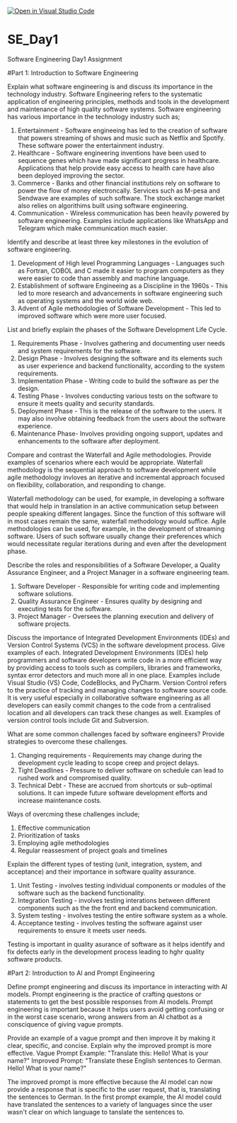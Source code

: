 [![Open in Visual Studio Code](https://classroom.github.com/assets/open-in-vscode-2e0aaae1b6195c2367325f4f02e2d04e9abb55f0b24a779b69b11b9e10269abc.svg)](https://classroom.github.com/online_ide?assignment_repo_id=18390543&assignment_repo_type=AssignmentRepo)
# SE_Day1
Software Engineering Day1 Assignment

#Part 1: Introduction to Software Engineering

Explain what software engineering is and discuss its importance in the technology industry.
Software Engineering refers to the systematic application of engineering principles, methods and tools in the development and maintenance of high quality software systems.
Software engineering has various importance in the technology industry such as;
1. Entertainment - Software engineeing has led to the creation of software that powers streaming of shows and music such as Netflix and Spotify. These software power the entertainment industry.
2. Healthcare - Software engineering inventions have been used to sequence genes which have made significant progress in healthcare. Applications that help provide easy access to health care have also been deployed improving the sector.
3. Commerce - Banks and other financial institutions rely on software to power the flow of money electroncally. Services such as M-pesa and Sendwave are examples of such software. The stock exchange market also relies on algorithims built using software engineering.
4. Communication - Wireless communication has been heavily powered by software engineering. Examples include applications like WhatsApp and Telegram which make communication much easier.



Identify and describe at least three key milestones in the evolution of software engineering.
1. Development of High level Programming Languages - Languages such as Fortran, COBOL and C made it easier to program computers as they were easier to code than assembly and machine language.
2. Establishment of software Engineeing as a Discipline in the 1960s - This led to more research and advancements in software engineering such as operating systems and the world wide web.
3. Advent of Agile methodologies of Software Development - This led to improved software which were more user focused.


List and briefly explain the phases of the Software Development Life Cycle.
1. Requirements Phase - Involves gathering and documenting user needs and system requirements for the software.
2. Design Phase - Involves designing the software and its elements such as user experience and backend functionality, according to the system requirements.
3. Implementation Phase  - Writing code to build the software as per the design.
4. Testing Phase - Involves conducting various tests on the software to ensure it meets quality and security standards.
5. Deployment Phase - This is the release of the software to the users. It may also involve obtaining feedback from the users about the software experience.
6. Maintenance Phase- Involves providing ongoing support, updates and enhancements to the software after deployment.


Compare and contrast the Waterfall and Agile methodologies. Provide examples of scenarios where each would be appropriate.
  Waterfall methodology is the sequential approach to software development while agile methodology invloves an iterative and incremental approach focused on flexibility,
  collaboration, and responding to change.

  Waterfall methodology can be used, for example, in developing a software that would help in translation in an active communication setup between people speaking different
  langages. Since the function of this software will in most cases remain the same, waterfall methodology would suffice. Agile methodologies can be used, for example, in the
  development of streaming software. Users of such software usually change their preferences which would necessitate regular iterations during and even after the development
  phase.



Describe the roles and responsibilities of a Software Developer, a Quality Assurance Engineer, and a Project Manager in a software engineering team.
  1. Software Developer - Responsible for writing code and implementing software solutions.
  2. Quality Assurance Engineer - Ensures quality by designing and executing tests for the software.
  3. Project Manager - Oversees the planning execution and delivery of software projects.


Discuss the importance of Integrated Development Environments (IDEs) and Version Control Systems (VCS) in the software development process. Give examples of each.
  Integrated Development Environments (IDEs) help programmers and software developers write code in a more efficient way by providing access to tools such as compilers,
  libraries and frameworks, syntax error detectors and much more all in one place. Examples include Visual Studio (VS) Code, CodeBlocks, and PyCharm.
  Version Control refers to the practice of tracking and managing changes to software source code. It is very useful especially in collaborative software engineering as all
  developers can easily commit changes to the code from a centralised location and all developers can track these changes as well. Examples of version control tools include
  Git and Subversion.


What are some common challenges faced by software engineers? Provide strategies to overcome these challenges.
  1. Changing requirements - Requirements may change during the development cycle leading to scope creep and project delays.
  2. Tight Deadlines - Pressure to deliver software on schedule can lead to rushed work and compromised quality. 
  3. Technical Debt - These are accrued from shortcuts or sub-optimal solutions. It can impede future software development efforts and increase maintenance costs.

  Ways of overcming these challenges include;
  1. Effective communication
  2. Prioritization of tasks
  3. Employing agile methodologies
  4. Regular reassesment of project goals and timelines


Explain the different types of testing (unit, integration, system, and acceptance) and their importance in software quality assurance.
  1. Unit Testing - involves testing individual components or modules of the software such as the backend functionality.
  2. Integration Testing - involves testing interations between different components such as the the front end and backend communication.
  3. System testing - involves testing the entire software system as a whole.
  4. Acceptance testing - involves testing the software against user requirements to ensure it meets user needs.

  Testing is important in quality asurance of software as it helps identify and fix defects early in the development process leading to hghr quality software products.


#Part 2: Introduction to AI and Prompt Engineering


Define prompt engineering and discuss its importance in interacting with AI models.
  Prompt engineering is the practice of crafting questons or statements to get the best possible responses from AI models.
  Prompt engineering is important because it helps users avoid getting confusing or in the worst case scenario, wrong answers from an AI chatbot as a consciquence of giving 
  vague prompts.


Provide an example of a vague prompt and then improve it by making it clear, specific, and concise. Explain why the improved prompt is more effective.
  Vague Prompt Example: 
  "Translate this: Hello! What is your name?"
  Improved Prompt:
  "Translate these English sentences to German. Hello! What is your name?"

  The improved prompt is more effective because the AI model can now provide a response that is specific to the user request, that is, translating the sentences to German.
  In the first prompt example, the AI model could have translated the sentences to a variety of languages since the user wasn't clear on which language to tanslate the
  sentences to.
